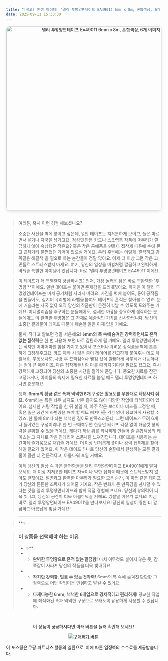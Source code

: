 ```yaml
---
title: "[광고] 인생 아이템! '델리 투명양면테이프 EA49011 6mm x 8m, 혼합색상, 6개'을(를) 만나보세요."
date: 2025-09-11 15:33:30
---
```


<div align="center">
    <a href="https://link.coupang.com/re/AFFSDP?lptag=AF8916626&pageKey=8761496840&itemId=25484676921&vendorItemId=5397370579&traceid=V0-153-3dd19a62cda10dbc&clickBeacon=9c86cd00-8f24-11f0-bf7d-0d599d0ab817%7E3&requestid=20250912003305596250596828&token=31850C%7CMIXED" target="_blank">
        <img src="https://ads-partners.coupang.com/image1/jrg3E6yCQqnjks0HjoiJtSB00EAiB6x_wqVmDYpa9mYCXj-UgAgw2PCjaE-zWEOUPmk9OQu0eLaLuYQIlwSaPxw1KUKdo13vTLPif9Fcvw6-4efjgUbd7muXWaad_JkSub6STulXn_it53rdEXo3FqvnXg4cjZN7WcPfXxCmvrIZg-Udit8UOOj4CECCZmEsvbZsununldlrG9jqWfNHMJkdsCiQFgmDfw7SEzrIC_MEDxI1BE3VVja1lYfkZPNLq-e3KeEUY6zAYRDiwkOBJjWPHkDdh-KZ" alt="델리 투명양면테이프 EA49011 6mm x 8m, 혼합색상, 6개 이미지" width="600" style="max-width: 100%; height: auto; border-radius: 12px; border: 1px solid #e0e0e0; box-shadow: 0 4px 8px rgba(0,0,0,0.1);">
    </a>
</div>
<br>

> 여러분, 혹시 이런 경험 해보셨나요?

> 소중한 사진을 벽에 붙이고 싶은데, 일반 테이프는 지저분하게 보이고, 풀은 마르면서 울거나 자국을 남기고요. 정성껏 만든 카드나 스크랩북 작품에 마무리가 깔끔하지 않아 속상했던 적은요? 혹은 작은 공예품을 만들다 접착제 때문에 손에 묻고 끈적거려 불편했던 기억이 있으실 거예요. 우리 주변에는 이렇게 '깔끔하고 감쪽같은 해결책'을 필요로 하는 순간들이 정말 많아요. 이제 더 이상 그런 작은 고민들로 스트레스받지 마세요. 여기, 당신의 일상을 마법처럼 깔끔하고 완벽하게 바꿔줄 특별한 아이템이 있답니다. 바로 '델리 투명양면테이프 EA49011'이에요.

> 이 테이프가 왜 특별한지 궁금하시죠? 먼저, 가장 놀라운 점은 바로 **완벽한 '투명함'**이에요. 일반 테이프는 붙이면 존재감을 드러내잖아요. 하지만 이 델리 투명양면테이프는 마치 공기처럼 사라져 버려요. 사진을 벽에 붙여도, 종이 공작품을 만들어도, 심지어 유리병에 라벨을 붙여도 테이프의 흔적은 찾아볼 수 없죠. 눈에 거슬리는 자국 없이 오직 당신의 작품만이 온전히 빛날 수 있도록 도와주는 거예요. 미니멀리즘을 추구하는 분들에게도, 섬세한 마감을 중요하게 생각하는 분들에게도 이 완벽한 투명함은 그 자체로 예술적인 가치를 선사한답니다. 당신의 소중한 결과물이 테이프 때문에 훼손될 일은 이제 없을 거예요.

> 둘째, 작다고 얕보면 정말 서운해요! **6mm의 폭 속에 숨겨진 강력하면서도 흔적 없는 접착력**은 한 번 사용해 보면 바로 감탄하게 될 거예요. 델리 투명양면테이프는 작지만 어마어마한 힘을 가지고 있어서 포스터나 가벼운 장식품을 벽에 튼튼하게 고정해주고요, 카드 제작 시 얇은 종이 레이어를 견고하게 붙여주는 데도 탁월해요. 무엇보다도, 사용 후 끈적임이나 찢김 없이 깔끔하게 마무리가 가능하다는 점이 큰 매력이죠. 다른 접착제들처럼 마를 때까지 기다릴 필요도 없고요, 즉시 강력하게 고정되어 당신의 소중한 시간을 절약해 준답니다. 중요한 자료를 잠깐 고정하거나, 아이들의 숙제에 필요한 자료를 붙일 때도 델리 투명양면테이프 하나면 충분해요.

> 셋째, **6mm의 황금 같은 폭과 넉넉한 6개 구성은 활용도를 무한대로 확장시켜 줘요.** 6mm라는 폭은 너무 넓지도, 너무 좁지도 않아 다양한 작업에 최적화되어 있어요. 섬세한 커팅 작업을 한 뒤 붙일 때, 아주 작은 보석이나 비즈를 고정할 때, 혹은 좁은 공간에 라벨링을 해야 할 때도 삐져나올 걱정 없이 정교하게 사용할 수 있죠. 한 롤에 8m나 되는 넉넉한 길이도 만족스러운데, 그런 테이프가 무려 6개나 들어있는 구성이라니! 한 번 구매해두면 한동안 테이프 걱정 없이 마음껏 창의력을 발휘할 수 있을 거예요. 게다가 책상 위를 화사하게 만들어 줄 혼합색상의 케이스는 그 자체로 작은 인테리어 소품처럼 느껴진답니다. 테이프를 사용하는 순간마저 즐거움으로 채워줄 거예요. 더 이상 번거롭게 풀이나 강력 접착제를 찾아 헤맬 필요가 없어요. 이 작은 테이프 하나로 당신의 손끝에서 탄생하는 모든 결과물이 훨씬 더 전문적이고, 아름다워 보일 거예요.

> 이제 당신의 일상 속 작은 불편함들을 델리 투명양면테이프 EA49011에게 맡겨보세요. 더 이상 지저분한 테이프 자국이나 약한 접착력 때문에 스트레스받지 않아도 괜찮아요. 깔끔하고 완벽한 마무리가 필요한 모든 순간, 이 마법 같은 테이프가 당신의 든든한 조력자가 되어줄 거예요. 작은 변화가 큰 만족감을 선사할 수 있다는 것을 델리 투명양면테이프와 함께 직접 경험해 보세요. 당신의 창의력이 더욱 빛나고, 당신의 공간이 더욱 아름다워질 거예요. 망설일 이유가 없어요! 지금 바로 '델리 투명양면테이프 EA49011'을 만나보세요! 당신의 일상이 훨씬 더 깔끔하고 아름답게 빛날 거예요!

> ---

> **✨


> ### 이 상품을 선택해야 하는 이유
> - ✨**
> - *   **완벽한 투명함으로 흔적 없는 깔끔함!** 마치 아무것도 붙이지 않은 듯, 감쪽같이 사라져 당신의 작품을 더욱 빛내줘요.
> - *   **작지만 강력한, 믿을 수 있는 접착력!** 6mm의 폭 속에 숨겨진 단단한 고정력으로 어떤 작업이든 안심하고 맡길 수 있어요.
> - *   **다재다능한 6mm, 넉넉한 6개입으로 경제적이고 편리하게!** 정교한 작업에 최적화된 폭과 넉넉한 구성으로 오래도록 유용하게 사용할 수 있답니다.


<br>

<div align="center">
  <p>이 상품이 궁금하시다면 아래 버튼을 눌러 확인해 보세요!</p>
  <a href="https://link.coupang.com/re/AFFSDP?lptag=AF8916626&pageKey=8761496840&itemId=25484676921&vendorItemId=5397370579&traceid=V0-153-3dd19a62cda10dbc&clickBeacon=9c86cd00-8f24-11f0-bf7d-0d599d0ab817%7E3&requestid=20250912003305596250596828&token=31850C%7CMIXED" target="_blank">
    <img src="https://img.shields.io/badge/지금 바로 구매하기-FF5722?style=for-the-badge&logo=coupa&logoColor=white" alt="구매하기 버튼">
  </a>
</div>

이 포스팅은 쿠팡 파트너스 활동의 일환으로, 이에 따른 일정액의 수수료를 제공받습니다.
